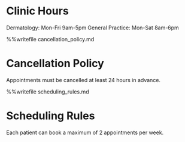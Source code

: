 # Clinic Hours
Dermatology: Mon-Fri 9am-5pm
General Practice: Mon-Sat 8am-6pm

%%writefile cancellation_policy.md
# Cancellation Policy
Appointments must be cancelled at least 24 hours in advance.

%%writefile scheduling_rules.md
# Scheduling Rules
Each patient can book a maximum of 2 appointments per week.
